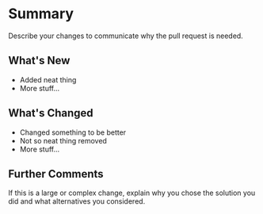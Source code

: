 # Summary

Describe your changes to communicate why the pull request is needed.

## What's New

- Added neat thing
- More stuff...

## What's Changed

- Changed something to be better
- Not so neat thing removed
- More stuff...

## Further Comments

If this is a large or complex change, explain why you chose the solution you did and what alternatives you considered.
